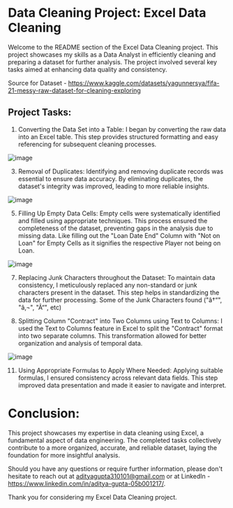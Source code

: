# Data Cleaning Project: Excel Data Cleaning

Welcome to the README section of the Excel Data Cleaning project. This project showcases my skills as a Data Analyst in efficiently cleaning and preparing a dataset for further analysis. The project involved several key tasks aimed at enhancing data quality and consistency. 

Source for Dataset - https://www.kaggle.com/datasets/yagunnersya/fifa-21-messy-raw-dataset-for-cleaning-exploring

## Project Tasks:

1. Converting the Data Set into a Table:
I began by converting the raw data into an Excel table. This step provides structured formatting and easy referencing for subsequent cleaning processes.

![image](https://github.com/Aditya310101/Data-Cleaning-and-Transformation/assets/71015810/d6a10972-d2ce-46f5-a6e0-d8d392d8f8ee)

3. Removal of Duplicates:
Identifying and removing duplicate records was essential to ensure data accuracy. By eliminating duplicates, the dataset's integrity was improved, leading to more reliable insights.

![image](https://github.com/Aditya310101/Data-Cleaning-and-Transformation/assets/71015810/a5cdbd41-0d79-42b4-97ed-716d0dd269f8)

5. Filling Up Empty Data Cells:
Empty cells were systematically identified and filled using appropriate techniques. This process ensured the completeness of the dataset, preventing gaps in the analysis due to missing data. Like filling out the "Loan Date End" Column with "Not on Loan" for Empty Cells as it signifies the respective Player not being on Loan.

![image](https://github.com/Aditya310101/Data-Cleaning-and-Transformation/assets/71015810/5336bb61-6a7b-4e1a-b191-6b5dc8fa4e4b)



7. Replacing Junk Characters throughout the Dataset:
To maintain data consistency, I meticulously replaced any non-standard or junk characters present in the dataset. This step helps in standardizing the data for further processing. Some of the Junk Characters found ("â†“", "â‚¬", "Ã“", etc)

9. Splitting Column "Contract" into Two Columns using Text to Columns:
I used the Text to Columns feature in Excel to split the "Contract" format into two separate columns. This transformation allowed for better organization and analysis of temporal data.

![image](https://github.com/Aditya310101/Data-Cleaning-and-Transformation/assets/71015810/4160a2c7-966d-4169-a5dc-8eb10c53b642)

11. Using Appropriate Formulas to Apply Where Needed:
Applying suitable formulas, I ensured consistency across relevant data fields. This step improved data presentation and made it easier to navigate and interpret.

# Conclusion:
This project showcases my expertise in data cleaning using Excel, a fundamental aspect of data engineering. The completed tasks collectively contribute to a more organized, accurate, and reliable dataset, laying the foundation for more insightful analysis. 

Should you have any questions or require further information, please don't hesitate to reach out at adityagupta310101@gmail.com or at 
LinkedIn - https://www.linkedin.com/in/aditya-gupta-05b001217/.

Thank you for considering my Excel Data Cleaning project.
